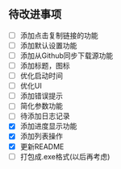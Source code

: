 ## 待改进事项

- [ ] 添加点击复制链接的功能
- [ ] 添加默认设置功能
- [ ] 添加从Github同步下载源功能
- [ ] 添加标题，图标
- [ ] 优化启动时间
- [ ] 优化UI
- [ ] 添加错误提示
- [ ] 简化参数功能
- [ ] 待添加日志记录
- [x] 添加进度显示功能
- [x] 添加列表操作
- [x] 更新README
- [ ] 打包成.exe格式(以后再考虑)
